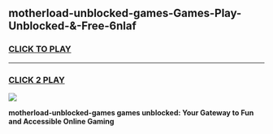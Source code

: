 
## motherload-unblocked-games-Games-Play-Unblocked-&-Free-6nlaf
<h3>
<a href="https://premium76.site?title=motherload-unblocked-games&ref=24A">CLICK TO PLAY</a></h3>
<hr>

<h3>
<a href="https://premium76.site?title=motherload-unblocked-games&ref=24A">CLICK 2 PLAY</a>
  
</h3>

<a href="https://premium76.site?title=motherload-unblocked-games&ref=24A"><img src="https://clearcache.store/games.png"></a>


**motherload-unblocked-games games unblocked: Your Gateway to Fun and Accessible Online Gaming**
